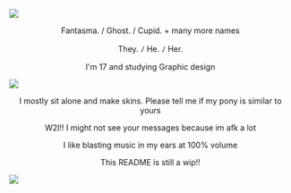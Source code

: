 ![](https://64.media.tumblr.com/33934a5225ec829dda86a99ce5f9ce5b/93ce3cb722e5249f-a4/s1280x1920/9a0582a6c610922f50f2e31de2a2fd946a10af46.pnj)
<p align="center">
Fantasma.  /  Ghost.  /  Cupid.  +  many more names     
</p> 
<p align="center">                            
They.  ﾉ  He.  ﾉ  Her.
</p>
<p align="center">               
I'm 17 and studying Graphic design                      
</p>

![](https://64.media.tumblr.com/a9023d766cff39ae90649ae3b3ea3f85/11ccc40b46fe2198-0e/s2048x3072/01905ca88293eef866e0d33f2e4e1e5d6a21ac44.pnj)

<p align="center">
I mostly sit alone and make skins. Please tell me if my pony is similar to yours
</p>
<p align="center">
W2I!! I might not see your messages because im afk a lot
</p>
<p align="center">
I like blasting music in my ears at 100% volume
</p>
<p align="center">
This README is still a wip!!
</p>


![](https://64.media.tumblr.com/ba8e24dfefa6bd46cc9476fd3598619e/93ce3cb722e5249f-8d/s1280x1920/131535b3c87db1f3ce64e3cbdcf2ba6ab248f265.pnj)
